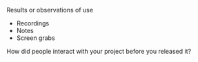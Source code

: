 Results or observations of use
* Recordings
* Notes
* Screen grabs

How did people interact with your project before you released it?
